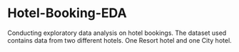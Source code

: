 # Hotel-Booking-EDA
Conducting exploratory data analysis on hotel bookings.  The dataset  used contains data from two different hotels. One Resort hotel and one City hotel.
